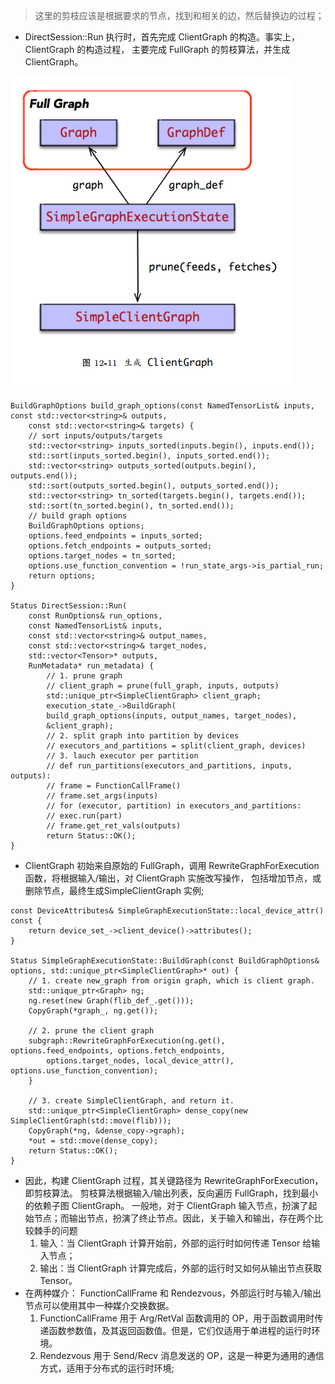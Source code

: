 
> 这里的剪枝应该是根据要求的节点，找到和相关的边，然后替换边的过程；

* DirectSession::Run 执行时，首先完成 ClientGraph 的构造。事实上， ClientGraph 的构造过程，
主要完成 FullGraph 的剪枝算法，并生成 ClientGraph。

![](readme/08.400-剪枝.png)

```
BuildGraphOptions build_graph_options(const NamedTensorList& inputs, const std::vector<string>& outputs,
    const std::vector<string>& targets) {
    // sort inputs/outputs/targets
    std::vector<string> inputs_sorted(inputs.begin(), inputs.end());
    std::sort(inputs_sorted.begin(), inputs_sorted.end());
    std::vector<string> outputs_sorted(outputs.begin(), outputs.end());
    std::sort(outputs_sorted.begin(), outputs_sorted.end());
    std::vector<string> tn_sorted(targets.begin(), targets.end());
    std::sort(tn_sorted.begin(), tn_sorted.end());
    // build graph options
    BuildGraphOptions options;
    options.feed_endpoints = inputs_sorted;
    options.fetch_endpoints = outputs_sorted;
    options.target_nodes = tn_sorted;
    options.use_function_convention = !run_state_args->is_partial_run;
    return options;
}

Status DirectSession::Run(
    const RunOptions& run_options,
    const NamedTensorList& inputs,
    const std::vector<string>& output_names,
    const std::vector<string>& target_nodes,
    std::vector<Tensor>* outputs,
    RunMetadata* run_metadata) {
        // 1. prune graph
        // client_graph = prune(full_graph, inputs, outputs)
        std::unique_ptr<SimpleClientGraph> client_graph;
        execution_state_->BuildGraph(
        build_graph_options(inputs, output_names, target_nodes),
        &client_graph);
        // 2. split graph into partition by devices
        // executors_and_partitions = split(client_graph, devices)
        // 3. lauch executor per partition
        // def run_partitions(executors_and_partitions, inputs, outputs):
        // frame = FunctionCallFrame()
        // frame.set_args(inputs)
        // for (executor, partition) in executors_and_partitions:
        // exec.run(part)
        // frame.get_ret_vals(outputs)
        return Status::OK();
}
```
* ClientGraph 初始来自原始的 FullGraph，调用 RewriteGraphForExecution 函数，将根据输入/输出，对 ClientGraph 实施改写操作，
包括增加节点，或删除节点，最终生成SimpleClientGraph 实例;
```
const DeviceAttributes& SimpleGraphExecutionState::local_device_attr() const {
    return device_set_->client_device()->attributes();
}

Status SimpleGraphExecutionState::BuildGraph(const BuildGraphOptions& options, std::unique_ptr<SimpleClientGraph>* out) {
    // 1. create new_graph from origin graph, which is client graph.
    std::unique_ptr<Graph> ng;
    ng.reset(new Graph(flib_def_.get()));
    CopyGraph(*graph_, ng.get());
    
    // 2. prune the client graph
    subgraph::RewriteGraphForExecution(ng.get(), options.feed_endpoints, options.fetch_endpoints,
        options.target_nodes, local_device_attr(), options.use_function_convention);
    }
    
    // 3. create SimpleClientGraph, and return it.
    std::unique_ptr<SimpleClientGraph> dense_copy(new SimpleClientGraph(std::move(flib)));
    CopyGraph(*ng, &dense_copy->graph);
    *out = std::move(dense_copy);
    return Status::OK();
}
```
* 因此，构建 ClientGraph 过程，其关键路径为 RewriteGraphForExecution，即剪枝算法。
剪枝算法根据输入/输出列表，反向遍历 FullGraph，找到最小的依赖子图 ClientGraph。
一般地，对于 ClientGraph 输入节点，扮演了起始节点；而输出节点，扮演了终止节点。因此，关于输入和输出，存在两个比较棘手的问题
    1. 输入：当 ClientGraph 计算开始前，外部的运行时如何传递 Tensor 给输入节点；
    2. 输出：当 ClientGraph 计算完成后，外部的运行时又如何从输出节点获取 Tensor。
* 在两种媒介： FunctionCallFrame 和 Rendezvous，外部运行时与输入/输出节点可以使用其中一种媒介交换数据。
    1. FunctionCallFrame 用于 Arg/RetVal 函数调用的 OP，用于函数调用时传递函数参数值，及其返回函数值。但是，它们仅适用于单进程的运行时环境。
    2. Rendezvous 用于 Send/Recv 消息发送的 OP，这是一种更为通用的通信方式，适用于分布式的运行时环境;

